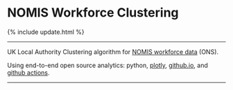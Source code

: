 <script src="https://cdn.plot.ly/plotly-latest.min.js"></script>

# NOMIS Workforce Clustering

{% include update.html %}

<hr class="nhsuk-u-margin-top-0 nhsuk-u-margin-bottom-6">

UK Local Authority Clustering algorithm for [NOMIS workforce data](https://www.nomisweb.co.uk/) (ONS).

Using end-to-end open source analytics: python, [plotly](https://plotly.com/python/), [github.io](https://pages.github.com/), and [github actions](https://github.com/features/actions).

<hr class="nhsuk-u-margin-top-0 nhsuk-u-margin-bottom-6">
